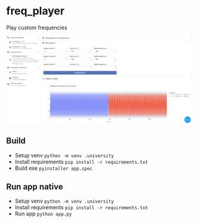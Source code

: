 # freq_player
Play custom frequencies

![screen](img/screen.png)

## Build
- Setup venv
`python -m venv .university`
- Install requirements 
`pip install -r requirements.txt`
- Build exe
`pyinstaller app.spec`

## Run app native
- Setup venv
`python -m venv .university`
- Install requirements 
`pip install -r requirements.txt`
- Run app
`python app.py`